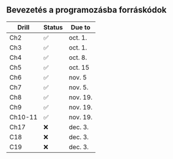 ## Bevezetés a programozásba forráskódok

| Drill | Status | Due to  |
|-------|--------|---------|
| Ch2   | ✅      | oct. 1. |
| Ch3   | ✅      | oct. 1. |
| Ch4   | ✅      | oct. 8. |
| Ch5   | ✅      | oct. 15 |
| Ch6   | ✅      | nov. 5  |
| Ch7   | ✅      | nov. 5. |
| Ch8   | ✅      | nov. 19.|       
| Ch9   | ✅      | nov. 19.|
| Ch10-11| ✅      | nov. 19.|
| Ch17   | ❌      | dec. 3.|
| C18   | ❌      | dec. 3.|
| C19   | ❌      | dec. 3.|
